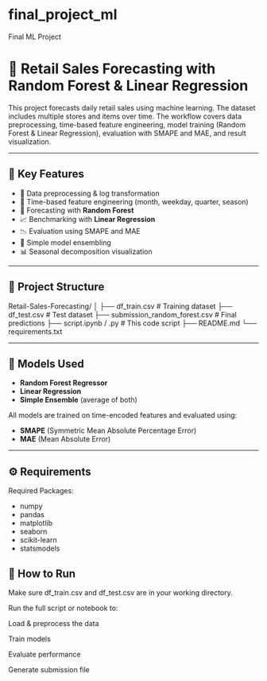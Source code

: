 # final_project_ml
Final ML Project

# 🛒 Retail Sales Forecasting with Random Forest & Linear Regression

This project forecasts daily retail sales using machine learning. The dataset includes multiple stores and items over time. The workflow covers data preprocessing, time-based feature engineering, model training (Random Forest & Linear Regression), evaluation with SMAPE and MAE, and result visualization.

---

## 📌 Key Features

- 🧼 Data preprocessing & log transformation
- 📆 Time-based feature engineering (month, weekday, quarter, season)
- 🌲 Forecasting with **Random Forest**
- 📈 Benchmarking with **Linear Regression**
- 📉 Evaluation using SMAPE and MAE
- 🔁 Simple model ensembling
- 📊 Seasonal decomposition visualization

---

## 📁 Project Structure

Retail-Sales-Forecasting/ │ ├── df_train.csv # Training dataset ├── df_test.csv # Test dataset ├── submission_random_forest.csv # Final predictions ├── script.ipynb / .py # This code script ├── README.md └── requirements.txt

---

## 🧪 Models Used

- **Random Forest Regressor**  
- **Linear Regression**  
- **Simple Ensemble** (average of both)

All models are trained on time-encoded features and evaluated using:
- **SMAPE** (Symmetric Mean Absolute Percentage Error)
- **MAE** (Mean Absolute Error)

---

## ⚙️ Requirements

Required Packages:
- numpy
- pandas
- matplotlib
- seaborn
- scikit-learn
- statsmodels

## 🚀 How to Run
Make sure df_train.csv and df_test.csv are in your working directory.

Run the full script or notebook to:

Load & preprocess the data

Train models

Evaluate performance

Generate submission file




